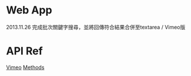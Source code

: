 Web App
===

2013.11.26 完成批次關鍵字搜尋，並將回傳符合結果合併至textarea / Vimeo版

API Ref
===
[Vimeo][1]
[Methods][2]

[1]: https://developer.vimeo.com/apis/advanced "Advanced API"
[2]: https://developer.vimeo.com/apis/advanced/methods "Methods"